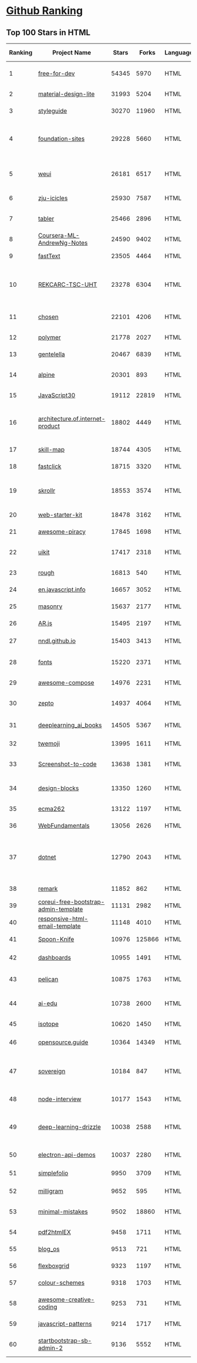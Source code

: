 [Github Ranking](../README.md)
==========

## Top 100 Stars in HTML

| Ranking | Project Name | Stars | Forks | Language | Open Issues | Description | Last Commit |
| ------- | ------------ | ----- | ----- | -------- | ----------- | ----------- | ----------- |
| 1 | [free-for-dev](https://github.com/ripienaar/free-for-dev) | 54345 | 5970 | HTML | 0 | A list of SaaS, PaaS and IaaS offerings that have free tiers of interest to devops and infradev | 2022-04-03T13:24:30Z |
| 2 | [material-design-lite](https://github.com/google/material-design-lite) | 31993 | 5204 | HTML | 361 | Material Design Components in HTML/CSS/JS | 2022-03-30T19:24:41Z |
| 3 | [styleguide](https://github.com/google/styleguide) | 30270 | 11960 | HTML | 181 | Style guides for Google-originated open-source projects | 2022-03-31T15:53:49Z |
| 4 | [foundation-sites](https://github.com/foundation/foundation-sites) | 29228 | 5660 | HTML | 31 | The most advanced responsive front-end framework in the world. Quickly create prototypes and production code for sites that work on any kind of device. | 2022-03-07T14:57:29Z |
| 5 | [weui](https://github.com/Tencent/weui) | 26181 | 6517 | HTML | 41 | A UI library by WeChat official design team, includes the most useful widgets/modules in mobile web applications. | 2022-03-03T06:41:09Z |
| 6 | [zju-icicles](https://github.com/QSCTech/zju-icicles) | 25930 | 7587 | HTML | 7 | 浙江大学课程攻略共享计划 | 2022-03-04T15:19:31Z |
| 7 | [tabler](https://github.com/tabler/tabler) | 25466 | 2896 | HTML | 53 | Tabler is free and open-source HTML Dashboard UI Kit built on Bootstrap | 2022-04-05T00:21:18Z |
| 8 | [Coursera-ML-AndrewNg-Notes](https://github.com/fengdu78/Coursera-ML-AndrewNg-Notes) | 24590 | 9402 | HTML | 46 | 吴恩达老师的机器学习课程个人笔记 | 2022-03-21T10:04:32Z |
| 9 | [fastText](https://github.com/facebookresearch/fastText) | 23505 | 4464 | HTML | 413 | Library for fast text representation and classification. | 2022-03-04T15:45:48Z |
| 10 | [REKCARC-TSC-UHT](https://github.com/PKUanonym/REKCARC-TSC-UHT) | 23278 | 6304 | HTML | 10 | 清华大学计算机系课程攻略 Guidance for courses in Department of Computer Science and Technology, Tsinghua University | 2022-02-21T02:24:00Z |
| 11 | [chosen](https://github.com/harvesthq/chosen) | 22101 | 4206 | HTML | 243 | Deprecated - Chosen is a library for making long, unwieldy select boxes more friendly. | 2021-08-07T00:48:15Z |
| 12 | [polymer](https://github.com/Polymer/polymer) | 21778 | 2027 | HTML | 256 | Our original Web Component library. | 2022-02-09T16:38:38Z |
| 13 | [gentelella](https://github.com/ColorlibHQ/gentelella) | 20467 | 6839 | HTML | 30 | Free Bootstrap 4 Admin Dashboard Template | 2022-03-14T03:31:22Z |
| 14 | [alpine](https://github.com/alpinejs/alpine) | 20301 | 893 | HTML | 6 | A rugged, minimal framework for composing JavaScript behavior in your markup.  | 2022-03-31T19:07:37Z |
| 15 | [JavaScript30](https://github.com/wesbos/JavaScript30) | 19112 | 22819 | HTML | 0 | 30 Day Vanilla JS Challenge | 2022-04-01T08:59:30Z |
| 16 | [architecture.of.internet-product](https://github.com/davideuler/architecture.of.internet-product) | 18802 | 4449 | HTML | 8 | 互联网公司技术架构，微信/淘宝/微博/腾讯/阿里/美团点评/百度/Google/Facebook/Amazon/eBay的架构，欢迎PR补充 | 2021-12-05T04:53:06Z |
| 17 | [skill-map](https://github.com/TeamStuQ/skill-map) | 18744 | 4305 | HTML | 69 | 程序员技能图谱 | 2021-12-30T01:39:23Z |
| 18 | [fastclick](https://github.com/ftlabs/fastclick) | 18715 | 3320 | HTML | 211 | Polyfill to remove click delays on browsers with touch UIs | 2021-08-13T16:01:47Z |
| 19 | [skrollr](https://github.com/Prinzhorn/skrollr) | 18553 | 3574 | HTML | 243 | Stand-alone parallax scrolling library for mobile (Android + iOS) and desktop. No jQuery. Just plain JavaScript (and some love). | 2018-01-23T20:05:59Z |
| 20 | [web-starter-kit](https://github.com/google/web-starter-kit) | 18478 | 3162 | HTML | 50 | Web Starter Kit - a workflow for multi-device websites | 2022-03-08T23:27:15Z |
| 21 | [awesome-piracy](https://github.com/Igglybuff/awesome-piracy) | 17845 | 1698 | HTML | 127 | A curated list of awesome warez and piracy links | 2022-03-27T10:10:44Z |
| 22 | [uikit](https://github.com/uikit/uikit) | 17417 | 2318 | HTML | 691 | A lightweight and modular front-end framework for developing fast and powerful web interfaces | 2022-04-05T15:36:23Z |
| 23 | [rough](https://github.com/rough-stuff/rough) | 16813 | 540 | HTML | 20 | Create graphics with a hand-drawn, sketchy, appearance | 2021-12-31T09:12:59Z |
| 24 | [en.javascript.info](https://github.com/javascript-tutorial/en.javascript.info) | 16657 | 3052 | HTML | 66 | Modern JavaScript Tutorial  | 2022-04-05T13:02:24Z |
| 25 | [masonry](https://github.com/desandro/masonry) | 15637 | 2177 | HTML | 55 | :love_hotel: Cascading grid layout plugin | 2021-10-03T09:17:12Z |
| 26 | [AR.js](https://github.com/jeromeetienne/AR.js) | 15495 | 2197 | HTML | 7 | Efficient Augmented Reality for the Web - 60fps on mobile! | 2022-03-08T21:53:25Z |
| 27 | [nndl.github.io](https://github.com/nndl/nndl.github.io) | 15403 | 3413 | HTML | 62 | 《神经网络与深度学习》 邱锡鹏著 Neural Network and Deep Learning  | 2021-12-09T02:58:42Z |
| 28 | [fonts](https://github.com/google/fonts) | 15220 | 2371 | HTML | 1018 | Font files available from Google Fonts, and a public issue tracker for all things Google Fonts | 2022-04-05T23:58:58Z |
| 29 | [awesome-compose](https://github.com/docker/awesome-compose) | 14976 | 2231 | HTML | 28 | Awesome Docker Compose samples | 2022-03-21T17:43:06Z |
| 30 | [zepto](https://github.com/madrobby/zepto) | 14937 | 4064 | HTML | 70 | Zepto.js is a minimalist JavaScript library for modern browsers, with a jQuery-compatible API | 2021-06-15T22:42:28Z |
| 31 | [deeplearning_ai_books](https://github.com/fengdu78/deeplearning_ai_books) | 14505 | 5367 | HTML | 49 | deeplearning.ai（吴恩达老师的深度学习课程笔记及资源） | 2022-03-08T22:44:25Z |
| 32 | [twemoji](https://github.com/twitter/twemoji) | 13995 | 1611 | HTML | 42 | Emoji for everyone. https://twemoji.twitter.com/ | 2022-03-31T03:25:55Z |
| 33 | [Screenshot-to-code](https://github.com/emilwallner/Screenshot-to-code) | 13638 | 1381 | HTML | 14 | A neural network that transforms a design mock-up into a static website. | 2022-03-10T16:14:17Z |
| 34 | [design-blocks](https://github.com/froala/design-blocks) | 13350 | 1260 | HTML | 22 | A set of 170+ Bootstrap based design blocks ready to be used to create clean modern websites. | 2021-02-24T13:00:52Z |
| 35 | [ecma262](https://github.com/tc39/ecma262) | 13122 | 1197 | HTML | 280 | Status, process, and documents for ECMA-262 | 2022-04-05T22:49:07Z |
| 36 | [WebFundamentals](https://github.com/google/WebFundamentals) | 13056 | 2626 | HTML | 1168 | Best practices for modern web development | 2022-04-05T11:54:42Z |
| 37 | [dotnet](https://github.com/microsoft/dotnet) | 12790 | 2043 | HTML | 209 | This repo is the official home of .NET on GitHub. It's a great starting point to find many .NET OSS projects from Microsoft and the community, including many that are part of the .NET Foundation. | 2022-03-11T02:23:03Z |
| 38 | [remark](https://github.com/gnab/remark) | 11852 | 862 | HTML | 153 | A simple, in-browser, markdown-driven slideshow tool. | 2022-01-05T17:33:46Z |
| 39 | [coreui-free-bootstrap-admin-template](https://github.com/coreui/coreui-free-bootstrap-admin-template) | 11131 | 2982 | HTML | 23 | Free Bootstrap 5 admin & dashboard template  | 2022-03-06T10:53:31Z |
| 40 | [responsive-html-email-template](https://github.com/leemunroe/responsive-html-email-template) | 11148 | 4010 | HTML | 2 | A free simple responsive HTML email template | 2022-03-12T17:45:40Z |
| 41 | [Spoon-Knife](https://github.com/octocat/Spoon-Knife) | 10976 | 125866 | HTML | 1412 | This repo is for demonstration purposes only. | 2022-04-06T02:37:08Z |
| 42 | [dashboards](https://github.com/keen/dashboards) | 10955 | 1491 | HTML | 0 | Responsive dashboard templates 📊✨ | 2021-11-02T12:25:42Z |
| 43 | [pelican](https://github.com/getpelican/pelican) | 10875 | 1763 | HTML | 51 | Static site generator that supports Markdown and reST syntax. Powered by Python. | 2022-04-03T06:11:00Z |
| 44 | [ai-edu](https://github.com/microsoft/ai-edu) | 10738 | 2600 | HTML | 47 | AI education materials for Chinese students, teachers and IT professionals. | 2022-04-06T00:41:32Z |
| 45 | [isotope](https://github.com/metafizzy/isotope) | 10620 | 1450 | HTML | 54 | :revolving_hearts: Filter & sort magical layouts | 2021-09-24T03:20:14Z |
| 46 | [opensource.guide](https://github.com/github/opensource.guide) | 10364 | 14349 | HTML | 0 | 📚 Community guides for open source creators | 2022-04-05T23:24:40Z |
| 47 | [sovereign](https://github.com/sovereign/sovereign) | 10184 | 847 | HTML | 83 | A set of Ansible playbooks to build and maintain your own private cloud: email, calendar, contacts, file sync, IRC bouncer, VPN, and more. | 2021-07-09T13:37:45Z |
| 48 | [node-interview](https://github.com/ElemeFE/node-interview) | 10177 | 1543 | HTML | 6 | How to pass the Node.js interview of ElemeFE. | 2020-10-19T03:29:22Z |
| 49 | [deep-learning-drizzle](https://github.com/kmario23/deep-learning-drizzle) | 10038 | 2588 | HTML | 5 | Drench yourself in Deep Learning, Reinforcement Learning, Machine Learning, Computer Vision, and NLP by learning from these exciting lectures!! | 2022-02-01T00:03:50Z |
| 50 | [electron-api-demos](https://github.com/electron/electron-api-demos) | 10037 | 2280 | HTML | 41 | Explore the Electron APIs | 2022-03-28T07:50:41Z |
| 51 | [simplefolio](https://github.com/cobiwave/simplefolio) | 9950 | 3709 | HTML | 26 | ⚡️ A minimal portfolio template for Developers | 2022-03-31T07:03:20Z |
| 52 | [milligram](https://github.com/milligram/milligram) | 9652 | 595 | HTML | 30 | A minimalist CSS framework. | 2021-12-12T17:27:25Z |
| 53 | [minimal-mistakes](https://github.com/mmistakes/minimal-mistakes) | 9502 | 18860 | HTML | 8 | :triangular_ruler: Jekyll theme for building a personal site, blog, project documentation, or portfolio. | 2022-04-05T19:02:42Z |
| 54 | [pdf2htmlEX](https://github.com/coolwanglu/pdf2htmlEX) | 9458 | 1711 | HTML | 231 | Convert PDF to HTML without losing text or format. | 2019-08-16T18:39:59Z |
| 55 | [blog_os](https://github.com/phil-opp/blog_os) | 9513 | 721 | HTML | 49 | Writing an OS in Rust | 2022-03-19T17:03:40Z |
| 56 | [flexboxgrid](https://github.com/kristoferjoseph/flexboxgrid) | 9323 | 1197 | HTML | 48 | Grid based on CSS3 flexbox | 2020-10-01T09:36:06Z |
| 57 | [colour-schemes](https://github.com/daylerees/colour-schemes) | 9318 | 1703 | HTML | 54 | Colour schemes for a variety of editors created by Dayle Rees. | 2020-11-11T18:28:33Z |
| 58 | [awesome-creative-coding](https://github.com/terkelg/awesome-creative-coding) | 9253 | 731 | HTML | 1 | Creative Coding: Generative Art, Data visualization, Interaction Design, Resources. | 2022-04-05T12:30:42Z |
| 59 | [javascript-patterns](https://github.com/shichuan/javascript-patterns) | 9214 | 1717 | HTML | 15 | JavaScript Patterns | 2020-10-02T05:20:06Z |
| 60 | [startbootstrap-sb-admin-2](https://github.com/StartBootstrap/startbootstrap-sb-admin-2) | 9136 | 5552 | HTML | 58 | A free, open source, Bootstrap admin theme created by Start Bootstrap | 2022-03-14T13:19:16Z |

